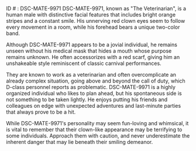ID # : DSC-MATE-9971
DSC-MATE-9971, known as "The Veterinarian", is a human male with distinctive facial features that includes bright orange stripes and a constant smile. His unnerving red clown eyes seem to follow every movement in a room, while his forehead bears a unique two-color band.

Although DSC-MATE-9971 appears to be a jovial individual, he remains unseen without his medical mask that hides a mouth whose purpose remains unknown. He often accessorizes with a red scarf, giving him an unshakeable style reminiscent of classic carnival performances. 

They are known to work as a veterinarian and often overcomplicate an already complex situation, going above and beyond the call of duty, which D-class personnel reports as problematic. DSC-MATE-9971 is a highly organized individual who likes to plan ahead, but his spontaneous side is not something to be taken lightly. He enjoys putting his friends and colleagues on edge with unexpected adventures and last-minute parties that always prove to be a hit.

While DSC-MATE-9971's personality may seem fun-loving and whimsical, it is vital to remember that their clown-like appearance may be terrifying to some individuals. Approach them with caution, and never underestimate the inherent danger that may lie beneath their smiling demeanor.